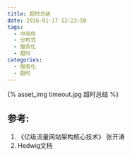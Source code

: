 ```yaml
---
title: 超时总结
date: 2016-01-17 12:23:58
tags:
  - 中间件
  - 分布式
  - 服务化
  - 超时
categories: 
  - 服务化
  - 超时   
---
```


{% asset_img  timeout.jpg  超时总结 %}

## 参考:

1. 《亿级流量网站架构核心技术》 张开涛
2. Hedwig文档
